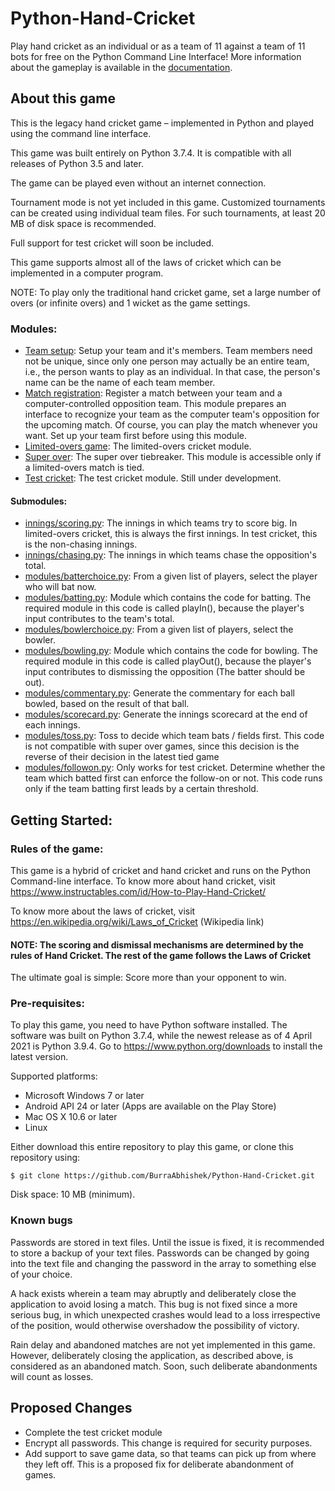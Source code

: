 # Python-Hand-Cricket
Play hand cricket as an individual or as a team of 11 against a team of 11 bots for free on the Python Command Line Interface! More information about the gameplay is available in the [documentation](https://github.com/BurraAbhishek/Python-Hand-Cricket/blob/main/Hand%20Cricket%20Python%20App%20Documentation.pdf).

## About this game

This is the legacy hand cricket game – implemented in Python and played using the command line interface.

This game was built entirely on Python 3.7.4. It is compatible with all releases of Python 3.5 and later.

The game can be played even without an internet connection.

Tournament mode is not yet included in this game. Customized tournaments can be created using individual team files. For such tournaments, at least 20 MB of disk space is recommended.

Full support for test cricket will soon be included.

This game supports almost all of the laws of cricket which can be implemented in a computer program.

NOTE: To play only the traditional hand cricket game, set a large number of overs (or infinite overs) and 1 wicket as the game settings.

### Modules:
- [Team setup](https://github.com/BurraAbhishek/Python-Hand-Cricket/blob/main/setupateam.py): Setup your team and it's members. Team members need not be unique, since only one person may actually be an entire team, i.e., the person wants to play as an individual. In that case, the person's name can be the name of each team member.
- [Match registration](https://github.com/BurraAbhishek/Python-Hand-Cricket/blob/main/registerformatch.py): Register a match between your team and a computer-controlled opposition team. This module prepares an interface to recognize your team as the computer team's opposition for the upcoming match. Of course, you can play the match whenever you want. Set up your team first before using this module.
- [Limited-overs game](https://github.com/BurraAbhishek/Python-Hand-Cricket/blob/main/handcricketgame.py): The limited-overs cricket module. 
- [Super over](https://github.com/BurraAbhishek/Python-Hand-Cricket/blob/main/handcricketgamesuperover.py): The super over tiebreaker. This module is accessible only if a limited-overs match is tied.
- [Test cricket](https://github.com/BurraAbhishek/Python-Hand-Cricket/blob/main/handcricketgametestcricket.py): The test cricket module. Still under development.
#### Submodules:
- [innings/scoring.py](https://github.com/BurraAbhishek/Python-Hand-Cricket/blob/main/innings/scoring.py): The innings in which teams try to score big. In limited-overs cricket, this is always the first innings. In test cricket, this is the non-chasing innings.
- [innings/chasing.py](https://github.com/BurraAbhishek/Python-Hand-Cricket/blob/main/innings/chasing.py): The innings in which teams chase the opposition's total.
- [modules/batterchoice.py](https://github.com/BurraAbhishek/Python-Hand-Cricket/blob/main/modules/batterchoice.py): From a given list of players, select the player who will bat now.
- [modules/batting.py](https://github.com/BurraAbhishek/Python-Hand-Cricket/blob/main/modules/batting.py): Module which contains the code for batting. The required module in this code is called playIn(), because the player's input contributes to the team's total.
- [modules/bowlerchoice.py](https://github.com/BurraAbhishek/Python-Hand-Cricket/blob/main/modules/bowlerchoice.py): From a given list of players, select the bowler.
- [modules/bowling.py](https://github.com/BurraAbhishek/Python-Hand-Cricket/blob/main/modules/bowling.py): Module which contains the code for bowling. The required module in this code is called playOut(), because the player's input contributes to dismissing the opposition (The batter should be out).
- [modules/commentary.py](https://github.com/BurraAbhishek/Python-Hand-Cricket/blob/main/modules/commentary.py): Generate the commentary for each ball bowled, based on the result of that ball.
- [modules/scorecard.py](https://github.com/BurraAbhishek/Python-Hand-Cricket/blob/main/modules/scorecard.py): Generate the innings scorecard at the end of each innings.
- [modules/toss.py](https://github.com/BurraAbhishek/Python-Hand-Cricket/blob/main/modules/toss.py): Toss to decide which team bats / fields first. This code is not compatible with super over games, since this decision is the reverse of their decision in the latest tied game
- [modules/followon.py](https://github.com/BurraAbhishek/Python-Hand-Cricket/blob/main/modules/followon.py): Only works for test cricket. Determine whether the team which batted first can enforce the follow-on or not. This code runs only if the team batting first leads by a certain threshold.

## Getting Started:
### Rules of the game:
This game is a hybrid of cricket and hand cricket and runs on the Python Command-line interface. To know more about hand cricket, visit https://www.instructables.com/id/How-to-Play-Hand-Cricket/

To know more about the laws of cricket, visit https://en.wikipedia.org/wiki/Laws_of_Cricket (Wikipedia link)

#### NOTE: The scoring and dismissal mechanisms are determined by the rules of Hand Cricket. The rest of the game follows the Laws of Cricket

The ultimate goal is simple: Score more than your opponent to win.
### Pre-requisites:
To play this game, you need to have Python software installed. The software was built on Python 3.7.4, while the newest release as of 4 April 2021 is Python 3.9.4. Go to https://www.python.org/downloads to install the latest version.

Supported platforms:
-	Microsoft Windows 7 or later
-	Android API 24 or later (Apps are available on the Play Store)
-	Mac OS X 10.6 or later
-	Linux 

Either download this entire repository to play this game, or clone this repository using:

```
$ git clone https://github.com/BurraAbhishek/Python-Hand-Cricket.git
```

Disk space: 10 MB (minimum).

### Known bugs

Passwords are stored in text files. Until the issue is fixed, it is recommended to store a backup of your text files. Passwords can be changed by going into the text file and changing the password in the array to something else of your choice.

A hack exists wherein a team may abruptly and deliberately close the application to avoid losing a match. This bug is not fixed since a more serious bug, in which unexpected crashes would lead to a loss irrespective of the position, would otherwise overshadow the possibility of victory. 

Rain delay and abandoned matches are not yet implemented in this game. However, deliberately closing the application, as described above, is considered as an abandoned match. Soon, such deliberate abandonments will count as losses.

## Proposed Changes
- Complete the test cricket module
- Encrypt all passwords. This change is required for security purposes.
- Add support to save game data, so that teams can pick up from where they left off. This is a proposed fix for deliberate abandonment of games.
